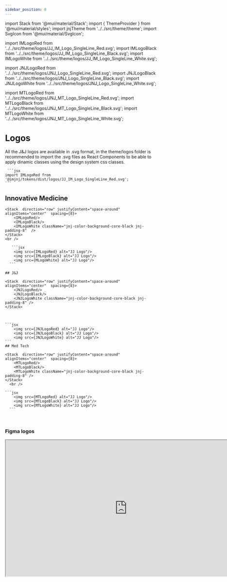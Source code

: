 ```yaml
---
sidebar_position: 0
---
```


import Stack from '@mui/material/Stack';
import { ThemeProvider } from '@mui/material/styles';
import jnjTheme from '../../src/theme/theme';
import SvgIcon from '@mui/material/SvgIcon';

import IMLogoRed from '../../src/theme/logos/JJ_IM_Logo_SingleLine_Red.svg';
import IMLogoBlack from '../../src/theme/logos/JJ_IM_Logo_SingleLine_Black.svg';
import IMLogoWhite from '../../src/theme/logos/JJ_IM_Logo_SingleLine_White.svg';

import JNJLogoRed from '../../src/theme/logos/JNJ_Logo_SingleLine_Red.svg';
import JNJLogoBlack from '../../src/theme/logos/JNJ_Logo_SingleLine_Black.svg';
import JNJLogoWhite from '../../src/theme/logos/JNJ_Logo_SingleLine_White.svg';

import MTLogoRed from '../../src/theme/logos/JNJ_MT_Logo_SingleLine_Red.svg';
import MTLogoBlack from '../../src/theme/logos/JNJ_MT_Logo_SingleLine_Black.svg';
import MTLogoWhite from '../../src/theme/logos/JNJ_MT_Logo_SingleLine_White.svg';

  <ThemeProvider theme={jnjTheme}>

  # Logos

  All the J&J logos are available in .svg format, in the theme/logos folder is recommended to import the .svg files as React Components to be able to apply dinamic classes using the design system css classes.

     ```jsx
    import IMLogoRed from '@imjnj/tokens/dist/logos/JJ_IM_Logo_SingleLine_Red.svg';
    ```

## Innovative Medicine

    <Stack  direction="row" justifyContent="space-around" alignItems="center"  spacing={8}>
        <IMLogoRed/>
        <IMLogoBlack/>
        <IMLogoWhite className="jnj-color-background-core-black jnj-padding-8"  />
    </Stack>
    <br />

       ```jsx
        <img src={IMLogoRed} alt="JJ Logo"/>
        <img src={IMLogoBlack} alt="JJ Logo"/>
        <img src={MLogoWhite} alt="JJ Logo"/>
      ```

    ## J&J

    <Stack  direction="row" justifyContent="space-around" alignItems="center"  spacing={8}>
        <JNJLogoRed/>
        <JNJLogoBlack/>
        <JNJLogoWhite className="jnj-color-background-core-black jnj-padding-8" />
    </Stack>
  <br />

    ```jsx
        <img src={JNJLogoRed} alt="JJ Logo"/>
        <img src={JNJLogoBlack} alt="JJ Logo"/>
        <img src={JNJLogoWhite} alt="JJ Logo"/>
    ```
    ## Med Tech

    <Stack  direction="row" justifyContent="space-around" alignItems="center"  spacing={8}>
        <MTLogoRed/>
        <MTLogoBlack/>
        <MTLogoWhite className="jnj-color-background-core-black jnj-padding-8" />
    </Stack>
      <br />
      
    ```jsx
        <img src={MTLogoRed} alt="JJ Logo"/>
        <img src={MTLogoBlack} alt="JJ Logo"/>
        <img src={MTLogoWhite} alt="JJ Logo"/>
      ```

  </ThemeProvider>
  <br />

### Figma logos

<iframe
  height="450"
  width="800"
  src="https://www.figma.com/embed?embed_host=share&url=https%3A%2F%2Fwww.figma.com%2Fdesign%2FxTiCfjt9icR0Ydlrn2VmpO%2FAtoms-J%2526J---v1.1.0%3Fnode-id%3D410-5344%26t%3Df8OZiYUBiB7yEXnT-1"
  allowfullscreen
/>
